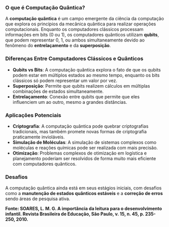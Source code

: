 ### O que é Computação Quântica?

A **computação quântica** é um campo emergente da ciência da computação que explora os princípios da mecânica quântica para realizar operações computacionais. Enquanto os computadores clássicos processam informações em bits (0 ou 1), os computadores quânticos utilizam **qubits**, que podem representar 0, 1, ou ambos simultaneamente devido ao fenômeno do **entrelaçamento** e da **superposição**.

### Diferenças Entre Computadores Clássicos e Quânticos

- **Qubits vs Bits**: A computação quântica explora o fato de que os qubits podem estar em múltiplos estados ao mesmo tempo, enquanto os bits clássicos só podem representar um valor por vez.
- **Superposição**: Permite que qubits realizem cálculos em múltiplas combinações de estados simultaneamente.
- **Entrelaçamento**: Conexão entre qubits que permite que eles influenciem um ao outro, mesmo a grandes distâncias.

### Aplicações Potenciais

- **Criptografia**: A computação quântica pode quebrar criptografias tradicionais, mas também promete novas formas de criptografia praticamente invioláveis.
- **Simulação de Moléculas**: A simulação de sistemas complexos como moléculas e reações químicas pode ser realizada com mais precisão.
- **Otimização**: Problemas complexos de otimização em logística e planejamento poderiam ser resolvidos de forma muito mais eficiente com computadores quânticos.

### Desafios

A computação quântica ainda está em seus estágios iniciais, com desafios como a **manutenção de estados quânticos estáveis** e a **correção de erros** sendo áreas de pesquisa ativa.

**Fonte: SOARES, L. M. G. A importância da leitura para o desenvolvimento infantil. Revista Brasileira de Educação, São Paulo, v. 15, n. 45, p. 235-250, 2010.**
